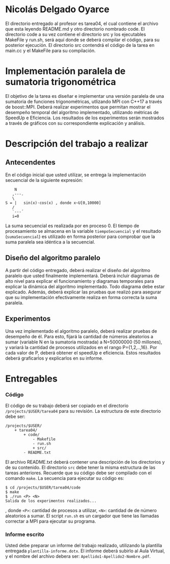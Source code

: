 # Nicolás Delgado Oyarce
El directorio entregado al profesor es tarea04, el cual contiene el archivo que esta leyendo README.md y otro directorio nombrado code.
El directorio code a su vez contiene el directorio src y los ejecutables MakeFile y run.sh, será aquí donde se deberá compilar el código,
para su posterior ejecucíón. El directorio src contendrá el código de la tarea en main.cc y el MakeFile para su compilación.


# Implementación paralela de sumatoria trigonométrica

El objetivo de la tarea es diseñar e implementar una versión paralela de una sumatoria de funciones trigonométricas, utlizando MPI con C++17 a través de boost::MPI. Deberá realizar experimentos que permitan mostrar el desempeño temporal del algoritmo implementado, utilizando métricas de SpeedUp e Eficiencia. Los resultados de los experimentos serán mostrados a través de gráficos con su correspondiente explicación y análisis.

# Descripción del trabajo a realizar

## Antecendentes

En el código inicial que usted utilizar, se entrega la implementación secuencial de la siguiente expresión:

```
    N
   ,---.
   \ 
S = |   sin(x)·cos(x) , donde x~U[0,10000]
   /
   `---´
   i=0
```

La suma secuencial es realizada por en proceso 0. El tiempo de procesamiento se almacena en la variable ```tiempoSecuencial```  y el resultado (```sumaSecuencial```) es utilizado en forma posterior para comprobar que la suma paralela sea idéntica a la secuencial.

## Diseño del algoritmo paralelo

A partir del código entregado, deberá realizar el diseño del algoritmo paralelo que usted finalmente implementará. Deberá incluir diagramas de alto nivel para explicar el funcionamiento y diagramas temporales para explicar la dinámica del algoritmo implementado. Todo diagrama debe estar explicado. Además, deberá explicar las pruebas que realizó para asegurar que su implementación efectivamente realiza en forma correcta la suma paralela.

## Experimentos

Una vez implementado el algoritmo paralelo, deberá realizar pruebas de desempeño de él. Para esto, fijará la cantidad de números aleatorios a sumar (variable N en la sumatoria mostrada) a N=50000000 (50 millones), y variará la cantidad de procesos utilizados en el rango P={1,2,..,16}. Por cada valor de P, deberá obtener el speedUp e eficiencia. Estos resultados deberá graficarlos y explicarlos en su informe.


# Entregables

### Código
El código de su trabajo deberá ser copiado en el directorio ```/projects/$USER/tarea04``` para su revisión. La estructura de este directorio debe ser:

```
/projects/$USER/
	+ tarea04/
		+ code/
			- Makefile
			- run.sh
			+ src/
		- README.txt	
```

El archivo README.txt deberá contener una descripción de los directorios y de su contenido. El directorio ```src``` debe tener la misma estructura de las tareas anteriores. Recuerde que su código debe ser compilado con el comando ```make```. La secuencia para ejecutar su código es:

```
$ cd /projects/$USER/tarea04/code
$ make
$ ./run <P> <N> 
Salida de los experimentos realizados...
```
, donde ```<P>```: cantidad de procesos a utilizar, ```<N>```: cantidad de de número aleatorios a sumar.
El script ```run.sh``` es un cargador que tiene las llamadas correctar a MPI para ejecutar su programa.

### Informe escrito

Usted debe preparar un informe del trabajo realizado, utilizando la plantilla entregada ```plantilla-informe.dotx```. El informe deberá subirlo al Aula Virtual, y el nombre del archivo debera ser: ```Apellido1-Apellido2-Nombre.pdf```.
